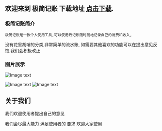 ## 欢迎来到 极简记账    下载地址 [点击下载](https://apps.apple.com/cn/app/%e9%a3%8e%e6%b2%99/id1479798348 "With a Title"). 



### 极简记账简介

    极简记账是一款个人使用工具,可以使用云记账随时随地记录自己的消费和收入,
   没有花里胡哨的分类,非常简单的流水账,
    如需要其他喜欢的功能可以在提出意见反馈,我们会积极改正





### 图片展示
![Image text](https://github.com/fengsha.github.io/DFBooking.github.io/blob/master/Simulator%20Screen%20Shot%20-%20iPhone%20Xs%20Max%20-%202019-09-12%20at%2010.55.17.png)

![Image text](https://fengsha.github.io/.github.io/Simulator%20Screen%20Shot%20-%20iPhone%20Xs%20Max%20-%202019-09-12%20at%2010.55.20.png)
![Image text](https://857576036.github.io/DFBooking/Simulator%20Screen%20Shot%20-%20iPhone%20Xs%20Max%20-%202019-09-12%20at%2010.55.23.png)
## 关于我们
我们欢迎使用者提出自己的意见

我们会尽最大能力
满足使用者的
要求
欢迎大家使用


